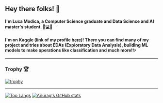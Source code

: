 ## Hey there folks! 👋
#### I'm Luca Modica, a Computer Science graduate and Data Science and AI master's student. 💭💻🌐
#### I'm on Kaggle (link of my profile [here](https://www.kaggle.com/lucamodica))! There you can find many of my project and tries about EDAs (Exploratory Data Analysis), building ML models to make operations like classification and much more!✨

<hr/>

### Trophy 🏆
[![trophy](https://github-profile-trophy.vercel.app/?username=lucamodica&column=-1&theme=onedark&no-frame=true)](https://github.com/lucamodica/github-profile-trophy)

<hr/>

[![Top Langs](https://github-readme-stats.vercel.app/api/top-langs/?username=lucamodica&theme=onedark&show_icons=true&hide_border=true&langs_count=3)](https://github.com/lucamodica/github-readme-stats)
[![Anurag's GitHub stats](https://github-readme-stats.vercel.app/api?username=lucamodica&show_icons=true&include_all_commits=true&count_private=true&theme=onedark&hide_border=true)](https://github.com/lucamodica/github-readme-stats)



